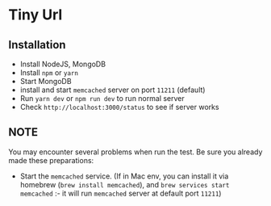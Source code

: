 # Tiny Url

## Installation

- Install NodeJS, MongoDB
- Install `npm` or `yarn`
- Start MongoDB
- install and start `memcached` server on port `11211` (default)
- Run `yarn dev` or `npm run dev` to run normal server
- Check `http://localhost:3000/status` to see if server works

## NOTE
You may encounter several problems when run the test. Be sure you already made these preparations:
- Start the `memcached` service. (If in Mac env, you can install it via homebrew (`brew install memcached`), and `brew services start memcached` :-  it will run `memcached` server at default port `11211`)
